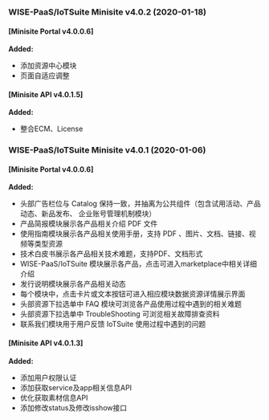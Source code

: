 
### WISE-PaaS/IoTSuite Minisite v4.0.2 (2020-01-18)


#### [Minisite Portal v4.0.0.6]

**Added:**

- 添加资源中心模块
- 页面自适应调整

#### [Minisite API v4.0.1.5]

**Added:**

- 整合ECM、License

### WISE-PaaS/IoTSuite Minisite v4.0.1 (2020-01-06)


#### [Minisite Portal v4.0.0.6]

**Added:**

- 头部广告栏位与 Catalog 保持一致，并抽离为公共组件（包含试用活动、产品动态、新品发布、
  企业账号管理机制模块）
- 产品简报模块展示各产品相关介绍 PDF 文件
- 使用指南模块展示各产品相关使用手册，支持 PDF 、图片、文档、链接、视频等类型资源
- 技术白皮书展示各产品相关技术难题，支持PDF、文档形式
- WISE-PaaS/IoTSuite 模块展示各产品，点击可进入marketplace中相关详细介绍
- 发行说明模块展示各产品相关动态
- 每个模块中，点击卡片或文本按钮可进入相应模块数据资源详情展示界面
- 头部资源下拉选单中 FAQ 模块可浏览各产品使用过程中遇到的相关难题
- 头部资源下拉选单中 TroubleShooting 可浏览相关故障排查资料
- 联系我们模块用于用户反馈 IoTSuite 使用过程中遇到的问题

#### [Minisite API v4.0.1.3]

**Added:**

- 添加用户权限认证
- 添加获取service及app相关信息API
- 优化获取素材信息API
- 添加修改status及修改isshow接口
